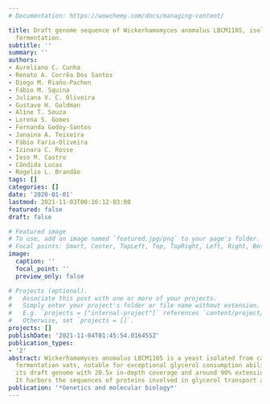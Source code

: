 ```yaml
---
# Documentation: https://wowchemy.com/docs/managing-content/

title: Draft genome sequence of Wickerhamomyces anomalus LBCM1105, isolated from cachaça
  fermentation.
subtitle: ''
summary: ''
authors:
- Aureliano C. Cunha
- Renato A. Corrêa Dos Santos
- Diego M. Riaño-Pachon
- Fábio M. Squina
- Juliana V. C. Oliveira
- Gustavo H. Goldman
- Aline T. Souza
- Lorena S. Gomes
- Fernanda Godoy-Santos
- Janaina A. Teixeira
- Fábio Faria-Oliveira
- Izinara C. Rosse
- Ieso M. Castro
- Cândida Lucas
- Rogelio L. Brandão
tags: []
categories: []
date: '2020-01-01'
lastmod: 2021-11-03T00:16:12-03:00
featured: false
draft: false

# Featured image
# To use, add an image named `featured.jpg/png` to your page's folder.
# Focal points: Smart, Center, TopLeft, Top, TopRight, Left, Right, BottomLeft, Bottom, BottomRight.
image:
  caption: ''
  focal_point: ''
  preview_only: false

# Projects (optional).
#   Associate this post with one or more of your projects.
#   Simply enter your project's folder or file name without extension.
#   E.g. `projects = ["internal-project"]` references `content/project/deep-learning/index.md`.
#   Otherwise, set `projects = []`.
projects: []
publishDate: '2021-11-04T01:45:54.016455Z'
publication_types:
- '2'
abstract: Wickerhamomyces anomalus LBCM1105 is a yeast isolated from cachaça distillery
  fermentation vats, notable for exceptional glycerol consumption ability. We report
  its draft genome with 20.5x in-depth coverage and around 90% extension and completeness.
  It harbors the sequences of proteins involved in glycerol transport and metabolism.
publication: '*Genetics and molecular biology*'
---
```

